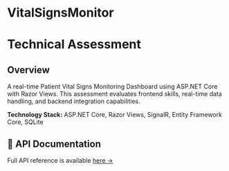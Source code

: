 ﻿# VitalSignsMonitor

# Technical Assessment

## Overview
A real-time Patient Vital Signs Monitoring Dashboard using ASP.NET Core with Razor Views. This assessment evaluates frontend skills, real-time data handling, and backend integration capabilities.

**Technology Stack:** ASP.NET Core, Razor Views, SignalR, Entity Framework Core, SQLite

## 📘 API Documentation

Full API reference is available [here →](.API-documentation.md)
